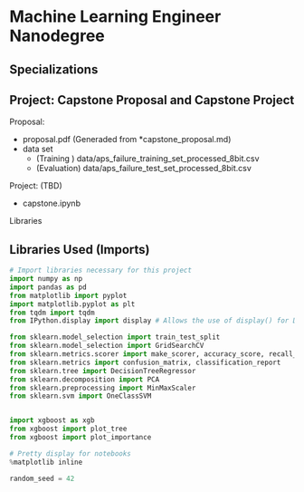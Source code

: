 # Machine Learning Engineer Nanodegree
## Specializations
## Project: Capstone Proposal and Capstone Project

Proposal: 

- proposal.pdf (Generaded from *capstone_proposal.md)
- data set
  - (Training  ) data/aps_failure_training_set_processed_8bit.csv
  - (Evaluation) data/aps_failure_test_set_processed_8bit.csv

Project: (TBD)

- capstone.ipynb

Libraries

## Libraries Used (Imports)


```python
# Import libraries necessary for this project
import numpy as np
import pandas as pd
from matplotlib import pyplot
import matplotlib.pyplot as plt
from tqdm import tqdm
from IPython.display import display # Allows the use of display() for DataFrames

from sklearn.model_selection import train_test_split
from sklearn.model_selection import GridSearchCV
from sklearn.metrics.scorer import make_scorer, accuracy_score, recall_score, roc_auc_score, r2_score
from sklearn.metrics import confusion_matrix, classification_report
from sklearn.tree import DecisionTreeRegressor
from sklearn.decomposition import PCA
from sklearn.preprocessing import MinMaxScaler
from sklearn.svm import OneClassSVM


import xgboost as xgb
from xgboost import plot_tree
from xgboost import plot_importance

# Pretty display for notebooks
%matplotlib inline

random_seed = 42
```
